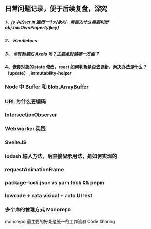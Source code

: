 ## 日常问题记录，便于后续复盘，深究

##### 1、js 中的 let in 遍历一个对象时，需要为什么需要判断 obj.hasOwnProperty(key)

##### 2、 Handlebars

##### 3、 你有封装过 Axois 吗？主要是封装哪一方面？

#### 4、嵌套对象的 state 修改，react 如何判断是否去更新，解决办法是什么？（update） ,immutability-helper

### Node 中 Buffer 和 Blob,ArrayBuffer

### URL 为什么要编码

### IntersectionObserver

### Web worker 实践

### SvelteJS

### lodash 输入方法，后直接显示用法，是如何实现的

### requestAnimationFrame

### package-lock.json vs yarn.lock && pnpm

### lowcode + data visiual + auto UI test

### 多个库的管理方式 Monorepo

monorepo 最主要的好处是统一的工作流和 Code Sharing
